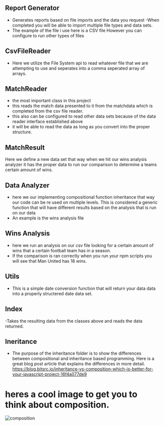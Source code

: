## Report Generator 
- Generates reports based on file imports and the data you request
-When completed you will be able to import multiple file types and data sets.
- The example of the file i use here is a CSV file However you can configure to run other types of files 

## CsvFileReader
- Here we utilize the File System api to read whatever file that we are attempting to use and seperates into a comma seperated array of arrays. 

## MatchReader
- the most important class in this project
- this reads the match data presented to it from the matchdata which is completed from the csv file reader. 
- this also can be configured to read other data sets because of the data reader interface established above
- it will be able to read the data as long as you convert into the proper structure. 

## MatchResult 
 Here we define a new data set that way when we hit our wins analysis analyzer it has the proper data to run our comparison to determine a teams certain amount of wins. 

 ## Data Analyzer 
 - here we our implementing compositional function inheritance that way our code can be re used on multiple levels. This is considered a generic function that will have different results based on the analysis that is run on our data
 - An example is the wins analysis file

 ## Wins Analysis
 - here we run an analysis on our csv file looking for a certain amount of wins that a certain football team has in a season. 
 - If the comparison is ran correctly when you run your npm scripts you will see that Man United has 18 wins.  

 ## Utils 
 - This is a simple date conversion function that will return your data data into a properly structered date data set.

## Index
-Takes the resulting data from the classes above and reads the data returned. 

## Ineritance 
- The purpose of the inheritance folder is to show the differences between compositional and inheritance based programming. Here is a great blog post article that explains the differences in more detail. https://blog.bitsrc.io/inheritance-vs-composition-which-is-better-for-your-javascript-project-16f4a077de9 



# heres a cool image to get you to think about composition. 
![composition](https://miro.medium.com/max/1200/1*mp9gh6RXvw3TMbBun2_fAg.jpeg)


